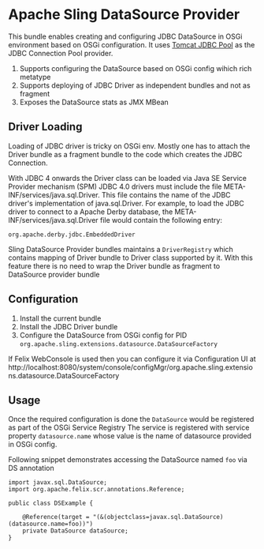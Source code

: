 Apache Sling DataSource Provider
================================

This bundle enables creating and configuring JDBC DataSource in OSGi environment based on 
OSGi configuration. It uses [Tomcat JDBC Pool][1] as the JDBC Connection Pool provider.

1. Supports configuring the DataSource based on OSGi config wihich rich metatype
2. Supports deploying of JDBC Driver as independent bundles and not as fragment
3. Exposes the DataSource stats as JMX MBean 

Driver Loading
--------------

Loading of JDBC driver is tricky on OSGi env. Mostly one has to attach the Driver bundle as a
fragment bundle to the code which creates the JDBC Connection. 

With JDBC 4 onwards the Driver class can be loaded via Java SE Service Provider mechanism (SPM)
JDBC 4.0 drivers must include the file META-INF/services/java.sql.Driver. This file contains 
the name of the JDBC driver's implementation of java.sql.Driver. For example, to load the JDBC 
driver to connect to a Apache Derby database, the META-INF/services/java.sql.Driver file would 
contain the following entry:

    org.apache.derby.jdbc.EmbeddedDriver
    
Sling DataSource Provider bundles maintains a `DriverRegistry` which contains mapping of Driver
bundle to Driver class supported by it. With this feature there is no need to wrap the Driver
bundle as fragment to DataSource provider bundle


Configuration
-------------

1. Install the current bundle
2. Install the JDBC Driver bundle
3. Configure the DataSource from OSGi config for PID `org.apache.sling.extensions.datasource.DataSourceFactory`

If Felix WebConsole is used then you can configure it via Configuration UI at
http://localhost:8080/system/console/configMgr/org.apache.sling.extensions.datasource.DataSourceFactory

Usage
-----

Once the required configuration is done the `DataSource` would be registered as part of the OSGi Service Registry
The service is registered with service property `datasource.name` whose value is the name of datasource provided in 
OSGi config. 

Following snippet demonstrates accessing the DataSource named `foo` via DS annotation

    import javax.sql.DataSource;
    import org.apache.felix.scr.annotations.Reference;
    
    public class DSExample {
        
        @Reference(target = "(&(objectclass=javax.sql.DataSource)(datasource.name=foo))")
        private DataSource dataSource;
    }

 
[1]: http://tomcat.apache.org/tomcat-7.0-doc/jdbc-pool.html